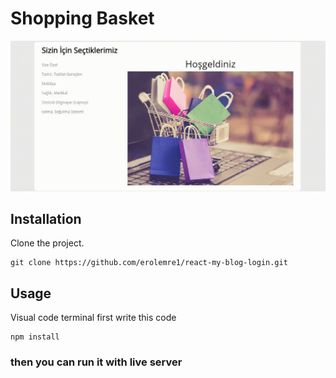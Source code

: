 # Shopping Basket


![alt text](https://raw.githubusercontent.com/erolemre1/shopping_basket/main/basket.gif)




## Installation
Clone the project.
```
git clone https://github.com/erolemre1/react-my-blog-login.git
```

## Usage
Visual code terminal first write this code
```
npm install

```


### then you can run it with live server
